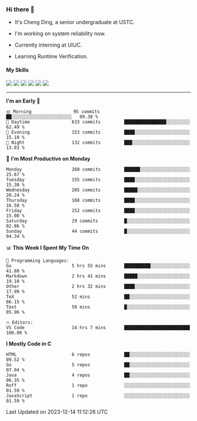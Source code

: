 ### Hi there 👋

* It's Cheng Ding, a senior undergraduate at USTC.
  
* I'm working on system reliability now.

* Currently interning at UIUC.

* Learning Runtime Verification.

#### My Skills

![](https://img.shields.io/badge/C++-65318e?logo=cplusplus&logoColor=fff)
![](https://img.shields.io/badge/Python-3e74a2?logo=python&logoColor=fff)
![](https://img.shields.io/badge/C-5654a2?logo=c&logoColor=fff)
![](https://img.shields.io/badge/Go-00aaff?logo=go&logoColor=fff)
![](https://img.shields.io/badge/Docker-0088ff?logo=docker&logoColor=fff)
![](https://img.shields.io/badge/Apache-D22128?logo=apache&logoColor=fff)

---
<!--START_SECTION:waka-->
**I'm an Early 🐤** 

```text
🌞 Morning                95 commits          ██░░░░░░░░░░░░░░░░░░░░░░░   09.38 % 
🌆 Daytime                633 commits         ████████████████░░░░░░░░░   62.49 % 
🌃 Evening                153 commits         ████░░░░░░░░░░░░░░░░░░░░░   15.10 % 
🌙 Night                  132 commits         ███░░░░░░░░░░░░░░░░░░░░░░   13.03 % 
```
📅 **I'm Most Productive on Monday** 

```text
Monday                   260 commits         ██████░░░░░░░░░░░░░░░░░░░   25.67 % 
Tuesday                  155 commits         ████░░░░░░░░░░░░░░░░░░░░░   15.30 % 
Wednesday                205 commits         █████░░░░░░░░░░░░░░░░░░░░   20.24 % 
Thursday                 168 commits         ████░░░░░░░░░░░░░░░░░░░░░   16.58 % 
Friday                   152 commits         ████░░░░░░░░░░░░░░░░░░░░░   15.00 % 
Saturday                 29 commits          █░░░░░░░░░░░░░░░░░░░░░░░░   02.86 % 
Sunday                   44 commits          █░░░░░░░░░░░░░░░░░░░░░░░░   04.34 % 
```


📊 **This Week I Spent My Time On** 

```text
💬 Programming Languages: 
Go                       5 hrs 55 mins       ██████████░░░░░░░░░░░░░░░   41.88 % 
Markdown                 2 hrs 41 mins       █████░░░░░░░░░░░░░░░░░░░░   19.10 % 
Other                    2 hrs 32 mins       ████░░░░░░░░░░░░░░░░░░░░░   17.99 % 
TeX                      52 mins             ██░░░░░░░░░░░░░░░░░░░░░░░   06.15 % 
Text                     50 mins             █░░░░░░░░░░░░░░░░░░░░░░░░   05.96 % 

🔥 Editors: 
VS Code                  14 hrs 7 mins       █████████████████████████   100.00 % 
```

**I Mostly Code in C** 

```text
HTML                     6 repos             ██░░░░░░░░░░░░░░░░░░░░░░░   09.52 % 
Go                       5 repos             ██░░░░░░░░░░░░░░░░░░░░░░░   07.94 % 
Java                     4 repos             ██░░░░░░░░░░░░░░░░░░░░░░░   06.35 % 
Roff                     1 repo              ░░░░░░░░░░░░░░░░░░░░░░░░░   01.59 % 
JavaScript               1 repo              ░░░░░░░░░░░░░░░░░░░░░░░░░   01.59 % 
```




 Last Updated on 2023-12-14 11:12:26 UTC
<!--END_SECTION:waka-->
